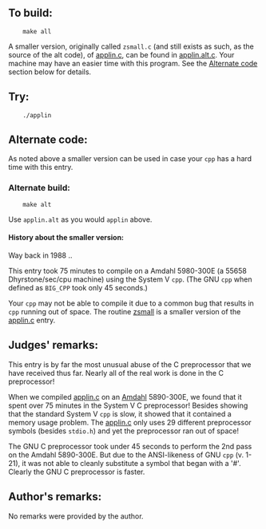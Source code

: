 ## To build:

``` <!---sh-->
    make all
```

A smaller version, originally called `zsmall.c` (and still exists as such, as
the source of the alt code), of [applin.c](%%REPO_URL%%/1988/applin/applin.c), can be found in
[applin.alt.c](%%REPO_URL%%/1988/applin/applin.alt.c).  Your machine may have an easier time with this
program.  See the [Alternate code](#alternate-code) section below for details.


## Try:

``` <!---sh-->
    ./applin
```


## Alternate code:

As noted above a smaller version can be used in case your `cpp` has a hard time
with this entry.


### Alternate build:

``` <!---sh-->
    make alt
```

Use `applin.alt` as you would `applin` above.

#### History about the smaller version:

Way back in 1988 ..

This entry took 75 minutes to compile on a Amdahl 5980-300E (a 55658
Dhyrstone/sec/cpu machine) using the System V `cpp`.  (The GNU `cpp` when defined as
`BIG_CPP` took only 45 seconds.)

Your `cpp` may not be able to compile it due to a common bug that results in
`cpp` running out of space.  The routine [zsmall](%%REPO_URL%%/1988/applin/zsmall.c) is a smaller version
of the [applin.c](%%REPO_URL%%/1988/applin/applin.c) entry.


## Judges' remarks:

This entry is by far the most unusual abuse of the C preprocessor that
we have received thus far.  Nearly all of the real work is done in the
C preprocessor!

When we compiled [applin.c](%%REPO_URL%%/1988/applin/applin.c) on an
[Amdahl](https://en.wikipedia.org/wiki/Amdahl_Corporation) 5890-300E, we found that it
spent over 75 minutes in the System V C preprocessor!  Besides showing that the
standard System V `cpp` is slow, it showed that it contained a memory usage
problem.  The [applin.c](%%REPO_URL%%/1988/applin/applin.c) only uses 29 different preprocessor symbols
(besides `stdio.h`) and yet the preprocessor ran out of space!

The GNU C preprocessor took under 45 seconds to perform the 2nd pass
on the Amdahl 5890-300E.  But due to the ANSI-likeness of GNU `cpp` (v. 1-21),
it was not able to cleanly substitute a symbol that began with a '#'.
Clearly the GNU C preprocessor is faster.


## Author's remarks:

No remarks were provided by the author.


<!--

    Copyright © 1984-2024 by Landon Curt Noll. All Rights Reserved.

    You are free to share and adapt this file under the terms of this license:

	Creative Commons Attribution-ShareAlike 4.0 International (CC BY-SA 4.0)

    For more information, see:

	https://creativecommons.org/licenses/by-sa/4.0/

-->

